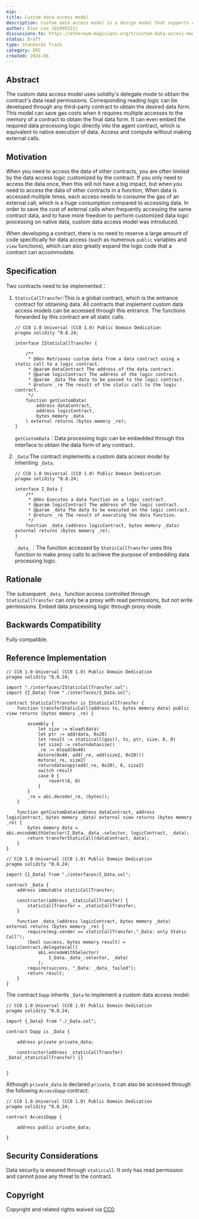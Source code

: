 ```yaml
---
eip: -
title: Custom data access model
description: Custom data access model is a design model that supports any form of access to the contract's storage to obtain the corresponding data.
author: Elon Lee (@1999321)
discussions-to: https://ethereum-magicians.org/t/custom-data-access-model/20337
status: Draft
type: Standards Track
category: ERC
created: 2024-06
---
```


## Abstract

The custom data access model uses solidity's delegate mode to obtain the contract's data read permissions. Corresponding reading logic can be developed through any third-party contract to obtain the desired data form. This model can save gas costs when it requires multiple accesses to the memory of a contract to obtain the final data form. It can even embed the required data processing logic directly into the agent contract, which is equivalent to native execution of data. Access and compute without making external calls.

## Motivation

When you need to access the data of other contracts, you are often limited by the data access logic customized by the contract. If you only need to access the data once, then this will not have a big impact, but when you need to access the data of other contracts in a function, When data is accessed multiple times, each access needs to consume the gas of an external call, which is a huge consumption compared to accessing data. In order to save the cost of external calls when frequently accessing the same contract data, and to have more freedom to perform customized data logic processing on native data,  custom data access model was introduced.

When developing a contract, there is no need to reserve a large amount of code specifically for data access (such as numerous `public` variables and `view` functions), which can also greatly expand the logic code that a contract can accommodate.

## Specification

Two contracts need to be implemented：

1. `StaticCallTransfer`:This is a global contract, which is the entrance contract for obtaining data. All contracts that implement custom data access models can be accessed through this entrance. The functions forwarded by this contract are all static calls.

   

   ```solidity
   // CC0 1.0 Universal (CC0 1.0) Public Domain Dedication
   pragma solidity ^0.8.24;
   
   interface IStaticCallTransfer {
   
       /**
        * @dev Retrieves custom data from a data contract using a static call to a logic contract.
        * @param dataContract The address of the data contract.
        * @param logicContract The address of the logic contract.
        * @param _data The data to be passed to the logic contract.
        * @return _re The result of the static call to the logic contract.
        */
       function getCustomData(
           address dataContract,
           address logicContract,
           bytes memory _data
       ) external returns (bytes memory _re);
   }
   ```

   

   `getCustomData`：Data processing logic can be embedded through this interface to obtain the data form of any contract.

2. `_Data`:The contract implements a custom data access model by inheriting `_Data`.

   

   ```solidity
   // CC0 1.0 Universal (CC0 1.0) Public Domain Dedication
   pragma solidity ^0.8.24;
   
   interface I_Data {
       /**
        * @dev Executes a data function on a logic contract.
        * @param logicContract The address of the logic contract.
        * @param _data The data to be executed on the logic contract.
        * @return _re The result of executing the data function.
        */
       function _data_(address logicContract, bytes memory _data) external returns (bytes memory _re);
   }
   ```

   

   `_data_`：The function accessed by `StaticCallTransfer` uses this function to make proxy calls to achieve the purpose of embedding data processing logic.

## Rationale

The subsequent `_data_` function access controlled through `StaticCallTransfer` can only be a proxy with read permissions, but not write permissions. Embed data processing logic through proxy mode.

## Backwards Compatibility

Fully compatible.

## Reference Implementation

```solidity
// CC0 1.0 Universal (CC0 1.0) Public Domain Dedication
pragma solidity ^0.8.24;

import "./interfaces/IStaticCallTransfer.sol";
import {I_Data} from "./interfaces/I_Data.sol";

contract StaticCallTransfer is IStaticCallTransfer {
    function transferStaticCall(address to, bytes memory data) public view returns (bytes memory _re) {

        assembly {
            let size := mload(data)
            let ptr := add(data, 0x20)
            let result := staticcall(gas(), to, ptr, size, 0, 0)
            let size2 := returndatasize()
            _re := mload(0x40)
            mstore(0x40, add(_re, add(size2, 0x20)))
            mstore(_re, size2)
            returndatacopy(add(_re, 0x20), 0, size2)
            switch result
            case 0 {
                revert(0, 0)
            }
        }
        _re = abi.decode(_re, (bytes));
    }

    function getCustomData(address dataContract, address logicContract, bytes memory _data) external view returns (bytes memory _re) {
        bytes memory data = abi.encodeWithSelector(I_Data._data_.selector, logicContract, _data);
        return transferStaticCall(dataContract, data);
    }
}
```



```solidity
// CC0 1.0 Universal (CC0 1.0) Public Domain Dedication
pragma solidity ^0.8.24;

import {I_Data} from "./interfaces/I_Data.sol";

contract _Data {
	address immutable staticCallTransfer;
	
	constructor(address _staticCallTransfer) {
		staticCallTransfer = _staticCallTransfer;
	}
	
    function _data_(address logicContract, bytes memory _data) external returns (bytes memory _re) {
    	require(msg.sender == staticCallTransfer,"_Data: only Static Call");
        (bool success, bytes memory result) = logicContract.delegatecall(
            abi.encodeWithSelector(
                I_Data._data_.selector, _data)
            );
        require(success, "_Data: _data_ failed");
        return result;
    }
}
```



The contract `Dapp` inherits `_Data` to implement a custom data access model:



```solidity
// CC0 1.0 Universal (CC0 1.0) Public Domain Dedication
pragma solidity ^0.8.24;

import {_Data} from "./_Data.sol";

contract Dapp is _Data {

    address private private_data;
    
    constructor(address _staticCallTransfer) _Data(_staticCallTransfer) {}


}
```



Although `private_data` is declared `private`, it can also be accessed through the following `AccessDapp` contract:



```solidity
// CC0 1.0 Universal (CC0 1.0) Public Domain Dedication
pragma solidity ^0.8.24;

contract AccessDapp {

    address public private_data;

}
```



## Security Considerations

Data security is ensured through `staticcall`. It only has read permission and cannot pose any threat to the contract.

## Copyright

Copyright and related rights waived via [CC0](../LICENSE.md).

